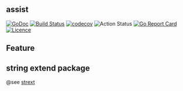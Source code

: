 ## assist

[![GoDoc](https://godoc.org/github.com/thinkgos/assist?status.svg)](https://godoc.org/github.com/thinkgos/assist)
[![Build Status](https://travis-ci.org/thinkgos/assist.svg?branch=master)](https://travis-ci.org/thinkgos/assist)
[![codecov](https://codecov.io/gh/thinkgos/assist/branch/master/graph/badge.svg)](https://codecov.io/gh/thinkgos/assist)
![Action Status](https://github.com/thinkgos/assist/workflows/Go/badge.svg)
[![Go Report Card](https://goreportcard.com/badge/github.com/thinkgos/assist)](https://goreportcard.com/report/github.com/thinkgos/assist)
[![Licence](https://img.shields.io/github/license/thinkgos/assist)](https://github.com/thinkgos/assist/raw/master/LICENSE)


## Feature 


## string extend package
 @see [strext](https://github.com/thinkgos/strext)